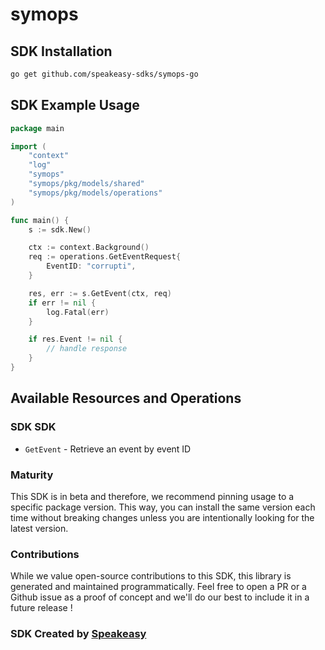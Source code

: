 # symops

<!-- Start SDK Installation -->
## SDK Installation

```bash
go get github.com/speakeasy-sdks/symops-go
```
<!-- End SDK Installation -->

## SDK Example Usage
<!-- Start SDK Example Usage -->
```go
package main

import (
    "context"
    "log"
    "symops"
    "symops/pkg/models/shared"
    "symops/pkg/models/operations"
)

func main() {
    s := sdk.New()

    ctx := context.Background()    
    req := operations.GetEventRequest{
        EventID: "corrupti",
    }

    res, err := s.GetEvent(ctx, req)
    if err != nil {
        log.Fatal(err)
    }

    if res.Event != nil {
        // handle response
    }
}
```
<!-- End SDK Example Usage -->

<!-- Start SDK Available Operations -->
## Available Resources and Operations

### SDK SDK

* `GetEvent` - Retrieve an event by event ID
<!-- End SDK Available Operations -->

### Maturity

This SDK is in beta and therefore, we recommend pinning usage to a specific package version.
This way, you can install the same version each time without breaking changes unless you are intentionally
looking for the latest version.

### Contributions

While we value open-source contributions to this SDK, this library is generated and maintained programmatically.
Feel free to open a PR or a Github issue as a proof of concept and we'll do our best to include it in a future release !

### SDK Created by [Speakeasy](https://docs.speakeasyapi.dev/docs/using-speakeasy/client-sdks)
